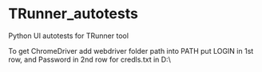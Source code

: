 # TRunner_autotests
Python UI autotests for TRunner tool

To get ChromeDriver add webdriver folder path into PATH
put LOGIN in 1st row, and Password in 2nd row for credls.txt in D:\

